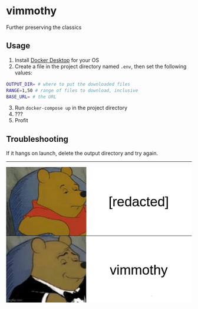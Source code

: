 # vimmothy

Further preserving the classics

## Usage

1. Install [Docker Desktop](https://www.docker.com/get-started) for your OS
2. Create a file in the project directory named `.env`, then set the following values:

  ```sh
  OUTPUT_DIR= # where to put the downloaded files
  RANGE=1,50 # range of files to download, inclusive
  BASE_URL= # the URL
  ```

3. Run `docker-compose up` in the project directory
4. ???
5. Profit

## Troubleshooting

If it hangs on launch, delete the output directory and try again. 

---

![vimmothy](./img/vimmothy.jpg)